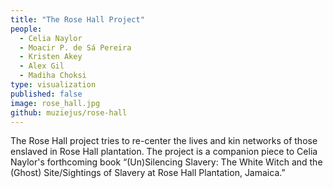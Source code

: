 ```yaml
---
title: "The Rose Hall Project"
people:
  - Celia Naylor
  - Moacir P. de Sá Pereira
  - Kristen Akey
  - Alex Gil
  - Madiha Choksi
type: visualization
published: false
image: rose_hall.jpg
github: muziejus/rose-hall
---
```


The Rose Hall project tries to re-center the lives and kin networks of those enslaved in Rose
Hall plantation. The project is a companion piece to Celia Naylor's forthcoming book
“(Un)Silencing Slavery: The White Witch and the (Ghost) Site/Sightings of Slavery at Rose Hall
Plantation, Jamaica.”
